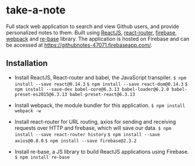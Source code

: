  take-a-note
==================

Full stack web application to search and view Github users, and provide personalized notes to them. Built using [ReactJS](https://facebook.github.io/react/index.html), [react-router](https://react-router.now.sh), [firebase](https://firebase.google.com/), [webpack](https://webpack.github.io) and [re-base](https://github.com/tylermcginnis/re-base) library.
The application is hosted on Firebase and can be accessed at https://githubnotes-47071.firebaseapp.com/.

Installation
-------------

* Install ReactJS, React-router and babel, the JavaScript transpiler.
`$ npm install --save react@0.14.3`
`$ npm install --save react-dom@0.14.3` 
`$ npm install --save-dev babel-core@6.3.13 babel-loader@6.2.0 babel-preset-es2015@6.3.13 babel-preset-react@6.3.13`

* Install webpack, the module bundler for this application.
`$ npm install webpack -w`

* Install react-router for URL routing, axios for sending and receiving requests over HTTP and firebase, which will save our data.
`$ npm install --save react-router history`
`$ npm install --save axios@0.8.0`
`$ npm install --save firebase@2.3.2`

* Install re-base, a JS library to build ReactJS applications using Firebase.
`$ npm install re-base`


